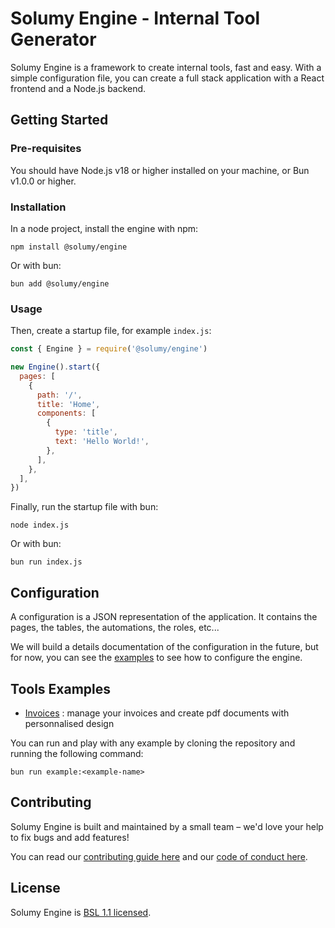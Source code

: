 # Solumy Engine - Internal Tool Generator

Solumy Engine is a framework to create internal tools, fast and easy. With a simple configuration file, you can create a full stack application with a React frontend and a Node.js backend.

## Getting Started

### Pre-requisites

You should have Node.js v18 or higher installed on your machine, or Bun v1.0.0 or higher.

### Installation

In a node project, install the engine with npm:

```
npm install @solumy/engine
```

Or with bun:

```
bun add @solumy/engine
```

### Usage

Then, create a startup file, for example `index.js`:

```js
const { Engine } = require('@solumy/engine')

new Engine().start({
  pages: [
    {
      path: '/',
      title: 'Home',
      components: [
        {
          type: 'title',
          text: 'Hello World!',
        },
      ],
    },
  ],
})
```

Finally, run the startup file with bun:

```
node index.js
```

Or with bun:

```
bun run index.js
```

## Configuration

A configuration is a JSON representation of the application. It contains the pages, the tables, the automations, the roles, etc...

We will build a details documentation of the configuration in the future, but for now, you can see the [examples](https://github.com/solumy/engine/blob/main/examples) to see how to configure the engine.

## Tools Examples

- [Invoices](https://github.com/solumy/engine/blob/main/examples/invoices) : manage your invoices and create pdf documents with personnalised design

You can run and play with any example by cloning the repository and running the following command:

```
bun run example:<example-name>
```

## Contributing

Solumy Engine is built and maintained by a small team – we'd love your help to fix bugs and add features!

You can read our [contributing guide here](https://github.com/solumy/engine/blob/main/docs/CONTRIBUTING.md) and our [code of conduct here](https://github.com/solumy/engine/blob/main/docs/CODE_OF_CONDUCT.md).

## License

Solumy Engine is [BSL 1.1 licensed](https://github.com/solumy/engine/blob/main/LICENSE).
